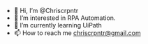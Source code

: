 - 👋 Hi, I’m @Chriscrpntr
- 👀 I’m interested in RPA Automation.
- 🌱 I’m currently learning UiPath
- 📫 How to reach me chriscrpntr@gmail.com

<!---
Chriscrpntr/Chriscrpntr is a ✨ special ✨ repository because its `README.md` (this file) appears on your GitHub profile.
You can click the Preview link to take a look at your changes.
--->
